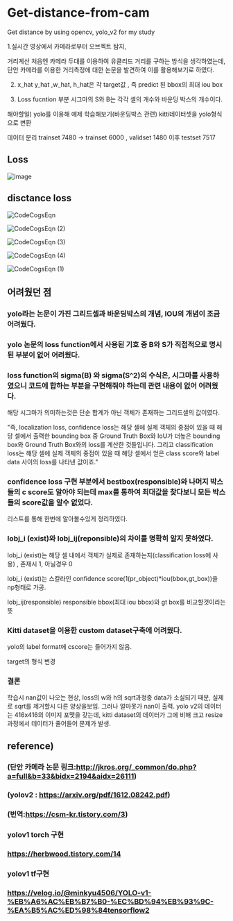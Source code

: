 # Get-distance-from-cam
Get distance by using opencv, yolo_v2 for my study

1.실시간 영상에서 카메라로부터 오브젝트 탐지, 

거리계산 처음엔 카메라 두대를 이용하여 유클리드 거리를 구하는 방식을 생각하였는데, 단안 카메라를 이용한 거리측정에 대한 논문을 발견하여 이를 활용해보기로 하였다.

2. x_hat y_hat ,w_hat, h_hat은 각 target값 , 즉 predict 된 bbox의 최대 iou box

3. Loss fucntion 부분 시그마의 S와 B는 각각 셀의 개수와 바운딩 박스의 개수이다.

해야할일) yolo를 이용해 예제 학습해보기(바운딩박스 관련)
kitti데이터셋을 yolo형식으로 변환

데이터 분리 trainset 7480 -> trainset 6000 , validset 1480
이후 testset 7517



## Loss
![image](https://user-images.githubusercontent.com/59239082/176442109-bd89b592-96c7-4943-bab7-e195ad40afb3.png)

## disctance loss

![CodeCogsEqn](https://user-images.githubusercontent.com/59239082/209095206-16974f62-44eb-4467-b8b7-756c54750775.png)

![CodeCogsEqn (2)](https://user-images.githubusercontent.com/59239082/177166770-9c536857-bfbe-42f2-a488-e11042404f63.png)

![CodeCogsEqn (3)](https://user-images.githubusercontent.com/59239082/177166821-0dcfb663-0ce1-4b3f-8a97-a2cdb55c67ee.png)

![CodeCogsEqn (4)](https://user-images.githubusercontent.com/59239082/177793899-e5eef728-71ed-45f9-8bbf-6c0f68f1cee3.png)

![CodeCogsEqn (1)](https://user-images.githubusercontent.com/59239082/209095271-ef03ce84-b937-47f2-8602-5f6e2b6644f8.png)





## 어려웠던 점
### yolo라는 논문이 가진 그리드셀과 바운딩박스의 개념, IOU의 개념이 조금 어려웠다.

### yolo 논문의  loss function에서 사용된 기호 중 B와 S가 직접적으로 명시된 부분이 없어 어려웠다.

### loss function의 sigma(B) 와 sigma(S^2)의 수식은, 시그마를 사용하였으니 코드에 합하는 부분을 구현해줘야 하는데 관련 내용이 없어 어려웠다.
해당 시그마가 의미하는것은 단순 합계가 아닌 객체가 존재하는 그리드셀의 값이였다.

"즉, localization loss, confidence loss는 해당 셀에 실제 객체의 중점이 있을 때 해당 셀에서 출력한 bounding box 중 Ground Truth Box와 IoU가 더높은 bounding box와 Ground Truth Box와의 loss를 계산한 것들입니다.
그리고 classification loss는 해당 셀에 실제 객체의 중점이 있을 때 해당 셀에서 얻은 class score와 label data 사이의 loss를 나타낸 값이죠."

### confidence loss 구현 부분에서 bestbox(responsible)와 나머지 박스들의 c score도 알아야 되는데 max를 통하여 최대값을 찾다보니 모든 박스들의 score값을 알수 없었다.

리스트를 통해 한번에 알아볼수있게 정리하였다.

### Iobj_i (exist)와 Iobj_ij(reponsible)의 차이를 명확히 알지 못하였다.

Iobj_i (exist)는 해당 셀 내에서 객체가 실제로 존재하는지(classification loss에 사용) , 존재시 1, 아닐경우 0

Iobj_i (exist)는 스칼라인 confidence score(1(pr_object)*iou(bbox,gt_box))을 np형태로 가공.

Iobj_ij(responsible) responsible bbox(최대 iou bbox)와 gt box를 비교할것이라는 뜻

### Kitti dataset을 이용한 custom dataset구축에 어려웠다.

yolo의 label format에 cscore는 들어가지 않음.

target의 형식 변경



### 결론

학습시 nan값이 나오는 현상,
loss의 w와 h의 sqrt과정중 data가 소실되기 때문,
실제로 sqrt를 제거할시 다른 양상을보임. 그러나 얼마못가 nan이 출력.
yolo v2의 데이터는 416x416의 이미지 포맷을 갖는데,
kitti dataset의 데이터가 그에 비해 크고 resize과정에서 데이터가 줄어들어 문제가 발생.


## reference)
### (단안 카메라 논문 링크:http://jkros.org/_common/do.php?a=full&b=33&bidx=2194&aidx=26111)
### (yolov2 : https://arxiv.org/pdf/1612.08242.pdf)
### (번역:https://csm-kr.tistory.com/3)
### yolov1 torch 구현
### https://herbwood.tistory.com/14
### yolov1 tf구현
### https://velog.io/@minkyu4506/YOLO-v1-%EB%A6%AC%EB%B7%B0-%EC%BD%94%EB%93%9C-%EA%B5%AC%ED%98%84tensorflow2
